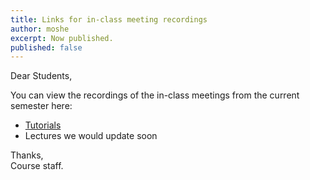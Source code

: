 ```yaml
---
title: Links for in-class meeting recordings
author: moshe
excerpt: Now published.
published: false
---
```


Dear Students,

You can view the recordings of the in-class meetings from the current semester here:

- [Tutorials](https://panoptotech.cloud.panopto.eu/Panopto/Pages/Sessions/List.aspx#folderID=%22d59a5ca4-8813-43a5-be1f-af3c0145340e%22)
- Lectures we would update soon

Thanks,  
Course staff.


